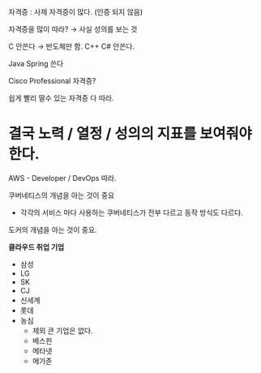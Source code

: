   

자격증 : 사제 자격증이 많다. (인증 되지 않음)

자격증을 많이 따라? → 사실 성의를 보는 것

C 안쓴다 → 반도체만 함. C++ C# 안쓴다.

Java Spring 쓴다

Cisco Professional 자격증?

쉽게 빨리 딸수 있는 자격증 다 따라.

# 결국 노력 / 열정 / 성의의 지표를 보여줘야 한다.

  

AWS - Developer / DevOps 따라.

  

쿠버네티스의 개념을 아는 것이 중요

- 각각의 서비스 마다 사용하는 쿠버네티스가 전부 다르고 동작 방식도 다르다.

도커의 개념을 아는 것이 중요.

  

**클라우드 취업 기업**

- 삼성
- LG
- SK
- CJ
- 신세계
- 롯데
- 농심
    - 제외 큰 기업은 없다.
    - 베스핀
    - 메타넷
    - 메가존